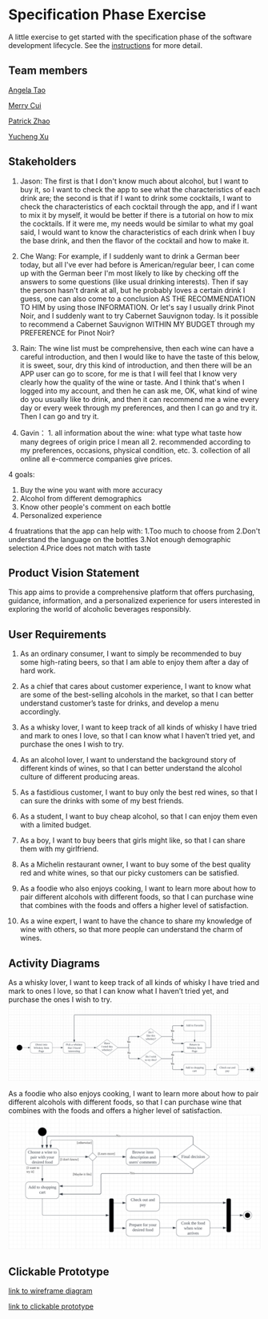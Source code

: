# Specification Phase Exercise

A little exercise to get started with the specification phase of the software development lifecycle. See the [instructions](instructions.md) for more detail.

## Team members
[Angela Tao](https://github.com/XinranTaoAngela) 
 
[Merry Cui](https://github.com/merrylearninggithub) 
 
[Patrick Zhao](https://github.com/PatrickZhao0) 
 
[Yucheng Xu](https://github.com/yucheng-xph)

## Stakeholders

1. Jason: The first is that I don't know much about alcohol, but I want to buy it, so I want to check the app to see what the characteristics of each drink are; the second is that if I want to drink some cocktails, I want to check the characteristics of each cocktail through the app, and if I want to mix it by myself, it would be better if there is a tutorial on how to mix the cocktails. If it were me, my needs would be similar to what my goal said, I would want to know the characteristics of each drink when I buy the base drink, and then the flavor of the cocktail and how to make it.

2. Che Wang: For example, if I suddenly want to drink a German beer today, but all I've ever had before is American/regular beer, I can come up with the German beer I'm most likely to like by checking off the answers to some questions (like usual drinking interests). Then if say the person hasn't drank at all, but he probably loves a certain drink I guess, one can also come to a conclusion AS THE RECOMMENDATION TO HIM by using those INFORMATION.
Or let's say I usually drink Pinot Noir, and I suddenly want to try Cabernet Sauvignon today. Is it possible to recommend a Cabernet Sauvignon WITHIN MY BUDGET through my PREFERENCE for Pinot Noir?

3. Rain: The wine list must be comprehensive, then each wine can have a careful introduction, and then I would like to have the taste of this below, it is sweet, sour, dry this kind of introduction, and then there will be an APP user can go to score, for me is that I will feel that I know very clearly how the quality of the wine or taste. And I think that's when I logged into my account, and then he can ask me, OK, what kind of wine do you usually like to drink, and then it can recommend me a wine every day or every week through my preferences, and then I can go and try it. Then I can go and try it.

4. Gavin： 1. all information about the wine: what type what taste how many degrees of origin price I mean all 2. recommended according to my preferences, occasions, physical condition, etc. 3. collection of all online all e-commerce companies give prices.
   
4 goals:
  1. Buy the wine you want with more accuracy
  2. Alcohol from different demographics
  3. Know other people's comment on each bottle
  4. Personalized experience

  
4 fruatrations that the app can help with: 
  1.Too much to choose from
  2.Don't understand the language on the bottles
  3.Not enough demographic selection
  4.Price does not match with taste
## Product Vision Statement

This app aims to provide a comprehensive platform that offers purchasing, guidance, information, and a personalized experience for users interested in exploring the world of alcoholic beverages responsibly.

## User Requirements

1. As an ordinary consumer, I want to simply be recommended to buy some high-rating beers, so that I am able to enjoy them after a day of hard work.

2. As a chief that cares about customer experience, I want to know what are some of the best-selling alcohols in the market, so that I can better understand customer’s taste for drinks, and develop a menu accordingly.

3. As a whisky lover, I want to keep track of all kinds of whisky I have tried and mark to ones I love, so that I can know what I haven’t tried yet, and purchase the ones I wish to try.

4. As an alcohol lover, I want to understand the background story of different kinds of wines, so that I can better understand the alcohol culture of different producing areas.

5. As a fastidious customer, I want to buy only the best red wines, so that I can sure the drinks with some of my best friends.

6. As a student, I want to buy cheap alcohol, so that I can enjoy them even with a limited budget.

7. As a boy, I want to buy beers that girls might like, so that I can share them with my girlfriend.

8. As a Michelin restaurant owner, I want to buy some of the best quality red and white wines, so that our picky customers can be satisfied.

9. As a foodie who also enjoys cooking, I want to learn more about how to pair different alcohols with different foods, so that I can purchase wine that combines with the foods and offers a higher level of satisfaction.

10. As a wine expert, I want to have the chance to share my knowledge of wine with others, so that more people can understand the charm of wines.

## Activity Diagrams
As a whisky lover, I want to keep track of all kinds of whisky I have tried and mark to ones I love, so that I can know what I haven’t tried yet, and purchase the ones I wish to try.
![UML1](https://github.com/software-students-fall2023/1-specification-exercise-teamnamenosure/blob/main/uml1.png)

As a foodie who also enjoys cooking, I want to learn more about how to pair different alcohols with different foods, so that I can purchase wine that combines with the foods and offers a higher level of satisfaction.
![UML2](https://github.com/software-students-fall2023/1-specification-exercise-teamnamenosure/blob/main/uml2.png)

## Clickable Prototype
[link to wireframe diagram](https://www.figma.com/file/bqLkKwx4nshuJqJjizjYPx/Wine-App?type=design&node-id=0-1&mode=design&t=69r4Ns7DWe1PMIWK-0)

  
[link to clickable prototype](https://www.figma.com/proto/bqLkKwx4nshuJqJjizjYPx/Wine-App?type=design&node-id=87-1055&t=AXlLTbXN5sGCifKn-1&scaling=scale-down&page-id=0%3A1&starting-point-node-id=87%3A1055&mode=design)

